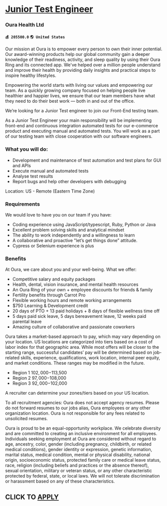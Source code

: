 # [Junior Test Engineer](https://www.remotewlb.com/apply/junior-test-engineer-52766)  
### Oura Health Ltd  
#### `💰 205500.0` `🌎 United States`  

Our mission at Oura is to empower every person to own their inner potential. Our award-winning products help our global community gain a deeper knowledge of their readiness, activity, and sleep quality by using their Oura Ring and its connected app. We've helped over a million people understand and improve their health by providing daily insights and practical steps to inspire healthy lifestyles.

Empowering the world starts with living our values and empowering our team. As a quickly growing company focused on helping people live healthier and happier lives, we ensure that our team members have what they need to do their best work — both in and out of the office.

We’re looking for a Junior Test engineer to join our Front-End testing team.

As a Junior Test Engineer your main responsibility will be implementing front-end and continuous integration automated tests for our e-commerce product and executing manual and automated tests. You will work as a part of our testing team with close cooperation with our software engineers.

### What you will do:

  * Development and maintenance of test automation and test plans for GUI and APIs
  * Execute manual and automated tests
  * Analyse test results
  * Report bugs and help other developers with debugging

Location: US - Remote (Eastern Time Zone)

### Requirements

We would love to have you on our team if you have:

  * Coding experience using JavaScript/typescript, Ruby, Python or Java
  * Excellent problem solving skills and analytical mindset
  * The ability to work independently and a willingness to learn
  * A collaborative and proactive "let’s get things done” attitude.
  * Cypress or Selenium experience is plus

### Benefits

At Oura, we care about you and your well-being. What we offer:

  * Competitive salary and equity packages
  * Health, dental, vision insurance, and mental health resources
  * An Oura Ring of your own + employee discounts for friends & family
  * Fertility benefits through Carrot Pro
  * Flexible working hours and remote working arrangements
  * $750 Learning & Development credit
  * 20 days of PTO + 13 paid holidays + 8 days of flexible wellness time off
  * 5 days paid sick leave, 5 days bereavement leave, 12 weeks paid parental leave
  * Amazing culture of collaborative and passionate coworkers

Oura takes a market-based approach to pay, which may vary depending on your location. US locations are categorized into tiers based on a cost of labor index for that geographic area. While most offers will be closer to the starting range, successful candidates’ pay will be determined based on job-related skills, experience, qualifications, work location, internal peer equity, and market conditions. These ranges may be modified in the future.

  * Region 1 $102,000-$113,500
  * Region 2 $97,000-$108,000
  * Region 3 $92,000-$102,000

A recruiter can determine your zones/tiers based on your US location.

To all recruitment agencies: Oura does not accept agency resumes. Please do not forward resumes to our jobs alias, Oura employees or any other organization location. Oura is not responsible for any fees related to unsolicited resumes.

Oura is proud to be an equal-opportunity workplace. We celebrate diversity and are committed to creating an inclusive environment for all employees. Individuals seeking employment at Oura are considered without regard to age, ancestry, color, gender (including pregnancy, childbirth, or related medical conditions), gender identity or expression, genetic information, marital status, medical condition, mental or physical disability, national origin, socioeconomic status, protected family care or medical leave status, race, religion (including beliefs and practices or the absence thereof), sexual orientation, military or veteran status, or any other characteristic protected by federal, state, or local laws. We will not tolerate discrimination or harassment based on any of these characteristics.

  
## CLICK TO [APPLY](https://www.remotewlb.com/apply/junior-test-engineer-52766)

